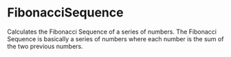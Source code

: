 # FibonacciSequence
Calculates the Fibonacci Sequence of a series of numbers. The Fibonacci Sequence is basically a series of numbers where each number is the sum of the two previous numbers.



